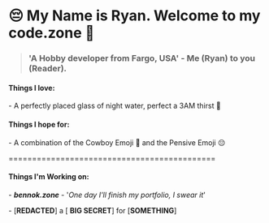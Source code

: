 😔 My Name is Ryan. Welcome to my **code.zone** 🤠
============================================

> ### 'A Hobby developer from Fargo, USA' - Me (Ryan) to you (Reader). 

#### Things I love:

\- A perfectly placed glass of night water, perfect a 3AM thirst 🤽 

#### Things I hope for:

\- A combination of the Cowboy Emoji 🤠 and the Pensive Emoji 😔 

============================================

#### Things I'm Working on: 

\- ***bennok.zone***  - '*One day I'll finish my portfolio, I swear it*'

\- [**REDACTED**] a [ **BIG SECRET**] for [**SOMETHING**]

